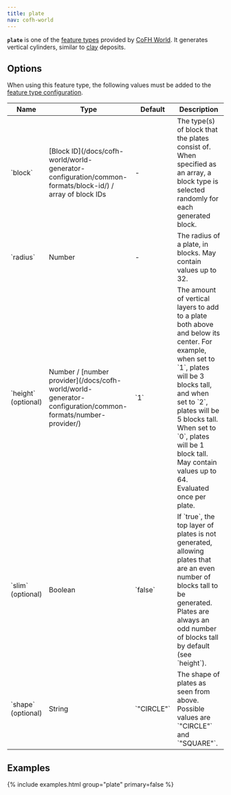 ```yaml
---
title: plate
nav: cofh-world
---
```


**`plate`** is one of the [feature
types](/docs/cofh-world/world-generator-configuration/feature-types/) provided
by [CoFH World](/docs/cofh-world/). It generates vertical cylinders, similar to
[clay](https://minecraft.gamepedia.com/Clay_(block)) deposits.


Options
-------

When using this feature type, the following values must be added to the [feature
type
configuration](/docs/cofh-world/world-generator-configuration/feature-format/#feature-type-configuration).

<div class="uk-overflow-container">
    <table class="uk-table uk-table-striped uk-text-small">
        <thead>
            <tr>
                <th>Name</th>
                <th>Type</th>
                <th>Default</th>
                <th>Description</th>
            </tr>
        </thead>
        <tbody>
            <tr>
                <td markdown="span">`block`</td>
                <td markdown="span">
                    [Block ID](/docs/cofh-world/world-generator-configuration/common-formats/block-id/)
                    / array of block IDs
                </td>
                <td>-</td>
                <td markdown="span">
                    The type(s) of block that the plates consist of. When
                    specified as an array, a block type is selected randomly for
                    each generated block.
                </td>
            </tr>
            <tr>
                <td markdown="span">`radius`</td>
                <td markdown="span">Number</td>
                <td markdown="span">-</td>
                <td markdown="span">
                    The radius of a plate, in blocks. May contain values up to
                    32.
                </td>
            </tr>
            <tr>
                <td markdown="span">`height` (optional)</td>
                <td markdown="span">
                    Number /
                    [number provider](/docs/cofh-world/world-generator-configuration/common-formats/number-provider/)
                </td>
                <td markdown="span">`1`</td>
                <td markdown="span">
                    The amount of vertical layers to add to a plate both above
                    and below its center. For example, when set to `1`, plates
                    will be 3 blocks tall, and when set to `2`, plates will be
                    5 blocks tall. When set to `0`, plates will be 1 block tall.
                    May contain values up to 64. Evaluated once per plate.
                </td>
            </tr>
            <tr>
                <td markdown="span">`slim` (optional)</td>
                <td markdown="span">Boolean</td>
                <td markdown="span">`false`</td>
                <td markdown="span">
                    If `true`, the top layer of plates is not generated,
                    allowing plates that are an even number of blocks tall to be
                    generated. Plates are always an odd number of blocks tall by
                    default (see `height`).
                </td>
            </tr>
            <tr>
                <td markdown="span">`shape` (optional)</td>
                <td markdown="span">String</td>
                <td markdown="span">`"CIRCLE"`</td>
                <td markdown="span">
                    The shape of plates as seen from above. Possible values are
                    `"CIRCLE"` and `"SQUARE"`.
                </td>
            </tr>
        </tbody>
    </table>
</div>


Examples
--------

{% include examples.html group="plate" primary=false %}
